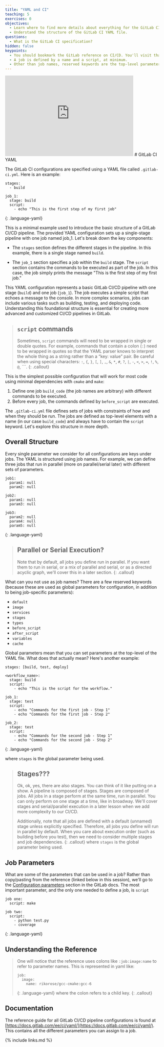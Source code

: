 ```yaml
---
title: "YAML and CI"
teaching: 5
exercises: 0
objectives:
  - Learn where to find more details about everything for the GitLab CI.
  - Understand the structure of the GitLab CI YAML file.
questions:
  - What is the GitLab CI specification?
hidden: false
keypoints:
  - You should bookmark the GitLab reference on CI/CD. You'll visit that page often.
  - A job is defined by a name and a script, at minimum.
  - Other than job names, reserved keywords are the top-level parameters defined in a YAML file.
---
```

<iframe width="420" height="263" src="https://www.youtube.com/embed/1Kz3VrzYHb0?list=PLKZ9c4ONm-VmmTObyNWpz4hB3Hgx8ZWSb" frameborder="0" allow="accelerometer; autoplay; encrypted-media; gyroscope; picture-in-picture" allowfullscreen></iframe>
# GitLab CI YAML

The GitLab CI configurations are specified using a YAML file called `.gitlab-ci.yml`. Here is an example:

~~~
stages:
  - build

job_1:
  stage: build
  script:
    - echo "This is the first step of my first job"
~~~
{: .language-yaml}

This is a minimal example used to introduce the basic structure of a GitLab CI/CD pipeline. The provided YAML configuration sets up a single-stage pipeline with one job named job_1. Let's break down the key components:

 - The `stages` section defines the different stages in the pipeline. In this example, there is a single stage named `build`.

 - The `job_1` section specifies a job within the `build` stage. The `script` section contains the commands to be executed as part of the job. In this case, the job simply prints the message "This is the first step of my first job."

This YAML configuration represents a basic GitLab CI/CD pipeline with one stage (`build`) and one job (`job_1`). The job executes a simple script that echoes a message to the console. In more complex scenarios, jobs can include various tasks such as building, testing, and deploying code. Understanding this foundational structure is essential for creating more advanced and customized CI/CD pipelines in GitLab.


> ## `script` commands
>
> Sometimes, `script` commands will need to be wrapped in single or double quotes. For example, commands that contain a colon (`:`) need to be wrapped in quotes so that the YAML parser knows to interpret the whole thing as a string rather than a “key: value” pair. Be careful when using special characters: `:`, `{`, `}`, `[`, `]`, `,`, `&`, `*`, `#`, `?`, `|`, `-`, `<`, `>`, `=`, `!`, `%`, `@`, `\``.
{: .callout}

This is the simplest possible configuration that will work for most code using minimal dependencies with `cmake` and `make`:

1. Define one job `build_code` (the job names are arbitrary) with different commands to be executed.
2. Before every job, the commands defined by `before_script` are executed.

The `.gitlab-ci.yml` file defines sets of jobs with constraints of how and when they should be run. The jobs are defined as top-level elements with a name (in our case `build_code`) and always have to contain the `script` keyword. Let's explore this structure in more depth.

## Overall Structure

Every single parameter we consider for all configurations are keys under jobs. The YAML is structured using job names. For example, we can define three jobs that run in parallel (more on parallel/serial later) with different sets of parameters.

~~~
job1:
  param1: null
  param2: null

job2:
  param1: null
  param3: null

job3:
  param2: null
  param4: null
  param5: null
~~~
{: .language-yaml}

> ## Parallel or Serial Execution?
>
> Note that by default, all jobs you define run in parallel. If you want them to run in serial, or a mix of parallel and serial, or as a directed acyclic graph, we'll cover this in a later section.
{: .callout}

What can you not use as job names? There are a few reserved keywords (because these are used as global parameters for configuration, in addition to being job-specific parameters):

- `default`
- `image`
- `services`
- `stages`
- `types`
- `before_script`
- `after_script`
- `variables`
- `cache`

Global parameters mean that you can set parameters at the top-level of the YAML file. What does that actually mean? Here's another example:

~~~
stages: [build, test, deploy]

<workflow_name>:
  stage: build
  script:
    - echo "This is the script for the workflow."

job_1:
  stage: test
  script:
    - echo "Commands for the first job - Step 1"
    - echo "Commands for the first job - Step 2"

job_2:
  stage: test
  script:
    - echo "Commands for the second job - Step 1"
    - echo "Commands for the second job - Step 2"

~~~
{: .language-yaml}

where `stages` is the global parameter being used.


> ## Stages???
>
> Ok, ok, yes, there are also stages. You can think of it like putting on a show. A pipeline is composed of stages. Stages are composed of jobs. All jobs in a stage perform at the same time, run in parallel. You can only perform on one stage at a time, like in broadway. We'll cover stages and serial/parallel execution in a later lesson when we add more complexity to our CI/CD.
>
> Additionally, note that all jobs are defined with a default (unnamed) stage unless explicitly specified. Therefore, all jobs you define will run in parallel by default. When you care about execution order (such as building before you test), then we need to consider multiple stages and job dependencies.
{: .callout}
where `stages` is the global parameter being used.

## Job Parameters

What are some of the parameters that can be used in a job? Rather than copy/pasting from the reference (linked below in this session), we'll go to the [Configuration parameters](https://docs.gitlab.com/ee/ci/yaml/#configuration-parameters) section in the GitLab docs. The most important parameter, and the only one needed to define a job, is `script`

~~~
job one:
  script: make

job two:
  script:
    - python test.py
    - coverage
~~~
{: .language-yaml}
## Understanding the Reference
>
> One will notice that the reference uses colons like `:job:image:name` to refer to parameter names. This is represented in yaml like:
> ~~~
> job:
>   image:
>     name: rikorose/gcc-cmake:gcc-6
> ~~~
> {: .language-yaml}
> where the colon refers to a child key.
{: .callout}

## Documentation

The reference guide for all GitLab CI/CD pipeline configurations is found at [https://docs.gitlab.com/ee/ci/yaml/](https://docs.gitlab.com/ee/ci/yaml/). This contains all the different parameters you can assign to a job.


{% include links.md %}
